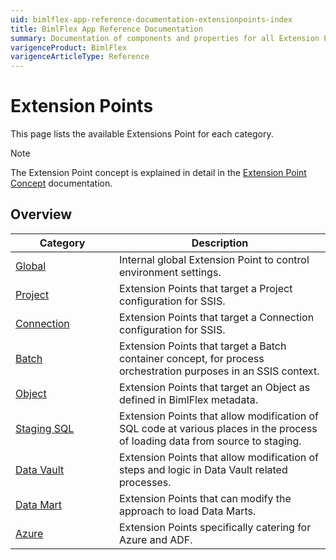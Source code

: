 ```yaml
---
uid: bimlflex-app-reference-documentation-extensionpoints-index
title: BimlFlex App Reference Documentation
summary: Documentation of components and properties for all Extension Points within BimlFlex 
varigenceProduct: BimlFlex
varigenceArticleType: Reference
---
```


# Extension Points

This page lists the available Extensions Point for each category. 

> [!NOTE]
> The Extension Point concept is explained in detail in the [Extension Point Concept](xref:bimlflex-concepts-extension-points) documentation.
 
## Overview
  
| <div style="width:150px">Category</div> | Description |
| --------- | ----------- |
|[Global](xref:bimlflex-app-reference-documentation-Global) | Internal global Extension Point to control environment settings.|
|[Project](xref:bimlflex-app-reference-documentation-Project) | Extension Points that target a Project configuration for SSIS.|
|[Connection](xref:bimlflex-app-reference-documentation-Connection) | Extension Points that target a Connection configuration for SSIS.|
|[Batch](xref:bimlflex-app-reference-documentation-Batch) | Extension Points that target a Batch container concept, for process orchestration purposes in an SSIS context.|
|[Object](xref:bimlflex-app-reference-documentation-Object) | Extension Points that target an Object as defined in BimlFlex metadata.|
|[Staging SQL](xref:bimlflex-app-reference-documentation-Staging-SQL) | Extension Points that allow modification of SQL code at various places in the process of loading data from source to staging.|
|[Data Vault](xref:bimlflex-app-reference-documentation-Data-Vault) | Extension Points that allow modification of steps and logic in Data Vault related processes.|
|[Data Mart](xref:bimlflex-app-reference-documentation-Data-Mart) | Extension Points that can modify the approach to load Data Marts.|
|[Azure](xref:bimlflex-app-reference-documentation-Azure) | Extension Points specifically catering for Azure and ADF.|
